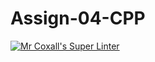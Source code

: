 # Assign-04-CPP

[![Mr Coxall's Super Linter](https://github.com/ICS3U-Programming-ChristopherD/Assign-04-CPP/workflows/Mr%20Coxall's%20Super%20Linter/badge.svg)](https://github.com/ICS3U-Programming-ChristopherD/Assign-04-CPP/actions/)
